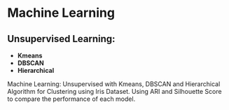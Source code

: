 # Machine Learning

## Unsupervised Learning:

- **Kmeans**
- **DBSCAN**
- **Hierarchical**
  
Machine Learning: 
Unsupervised with Kmeans, DBSCAN and Hierarchical Algorithm for Clustering using Iris Dataset. 
Using ARI and Silhouette Score to compare the performance of each model. 
